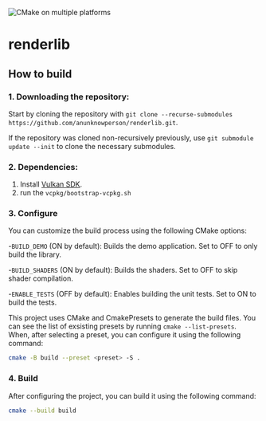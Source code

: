 ![CMake on multiple platforms](https://github.com/anunknowperson/renderlib/actions/workflows/cmake-multi-platform.yml/badge.svg)

# renderlib

## How to build

### 1. Downloading the repository:

Start by cloning the repository with `git clone --recurse-submodules https://github.com/anunknowperson/renderlib.git`.

If the repository was cloned non-recursively previously, use `git submodule update --init` to clone the necessary submodules.

### 2. Dependencies:

1. Install [Vulkan SDK](https://vulkan.lunarg.com/sdk/home).
2. run the `vcpkg/bootstrap-vcpkg.sh`

### 3. Configure
You can customize the build process using the following CMake options:

-`BUILD_DEMO` (ON by default):  Builds the demo application. Set to OFF to only build the library.

-`BUILD_SHADERS` (ON by default): Builds the shaders. Set to OFF to skip shader compilation.

-`ENABLE_TESTS` (OFF by default): Enables building the unit tests. Set to ON to build the tests.

This project uses CMake and CmakePresets to generate the build files. You can see the list of exsisting presets by running ```cmake --list-presets```. When, after selecting a preset, you can configure it using the following command:
```bash
cmake -B build --preset <preset> -S .
```

### 4. Build

After configuring the project, you can build it using the following command:

```bash
cmake --build build
```

